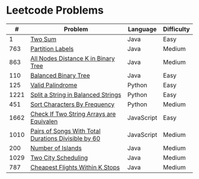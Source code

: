 # Leetcode Problems

| #    | Problem                                                                                                                                    | Language   | Difficulty |
| ---- | ------------------------------------------------------------------------------------------------------------------------------------------ | ---------- | ---------- |
| 1    | [Two Sum](https://leetcode.com/problems/two-sum/)                                                                                          | Java       | Easy       |
| 763  | [Partition Labels](https://leetcode.com/problems/partition-labels/)                                                                        | Java       | Medium     |
| 863  | [All Nodes Distance K in Binary Tree](https://leetcode.com/problems/all-nodes-distance-k-in-binary-tree/)                                  | Java       | Medium     |
| 110  | [Balanced Binary Tree](https://leetcode.com/problems/balanced-binary-tree/)                                                                | Java       | Easy       |
| 125  | [Valid Palindrome](https://leetcode.com/problems/valid-palindrome/)                                                                        | Python     | Easy       |
| 1221 | [Split a String in Balanced Strings](https://leetcode.com/problems/split-a-string-in-balanced-strings/)                                    | Python     | Easy       |
| 451  | [ Sort Characters By Frequency](https://leetcode.com/problems/sort-characters-by-frequency/)                                               | Python     | Medium     |
| 1662 | [ Check If Two String Arrays are Equivalen](https://leetcode.com/problems/check-if-two-string-arrays-are-equivalent/)                      | JavaScript | Easy       |
| 1010 | [ Pairs of Songs With Total Durations Divisible by 60](https://leetcode.com/problems/pairs-of-songs-with-total-durations-divisible-by-60/) | JavaScript | Medium     |
| 200  | [ Number of Islands](https://leetcode.com/problems/number-of-islands/)                                                                     | Java       | Medium     |
| 1029 | [ Two City Scheduling](https://leetcode.com/problems/two-city-scheduling/)                                                                 | Java       | Medium     |
| 787  | [ Cheapest Flights Within K Stops](https://leetcode.com/problems/cheapest-flights-within-k-stops)                                          | Java       | Medium     |
